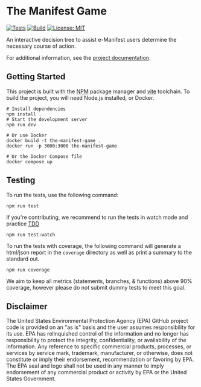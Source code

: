 # The Manifest Game

[![Tests](https://github.com/USEPA/the-manifest-game/actions/workflows/test.yaml/badge.svg)](https://github.com/USEPA/the-manifest-game/actions/workflows/test.yaml)
[![Build](https://github.com/USEPA/the-manifest-game/actions/workflows/build.yaml/badge.svg)](https://github.com/USEPA/the-manifest-game/actions/workflows/build.yaml/badge.svg)
[![License: MIT](https://img.shields.io/badge/License-MIT-yellow.svg)](https://opensource.org/licenses/MIT)

An interactive decision tree to assist e-Manifest users determine the necessary course of action.

For additional information, see the [project documentation](./docs).

## Getting Started

This project is built with the [NPM](https://www.npmjs.com/) package manager and [vite](https://vitejs.dev/) toolchain.
To build the project, you will need Node.js installed, or Docker.

```shell
# Install dependencies
npm install .
# Start the development server
npm run dev
```

```shell
# Or use Docker
docker build -t the-manifest-game .
docker run -p 3000:3000 the-manifest-game
```

```shell
# Or the Docker Compose file
docker compose up
```

## Testing

To run the tests, use the following command:

```shell
npm run test
```

If you're contributing, we recommend to run the tests in watch mode and
practice [TDD](https://www.google.com/search?q=test+driven+development)

```shell
npm run test:watch
```

To run the tests with coverage, the following command will generate a html/json report in the `coverage` directory
as well as print a summary to the standard out.

```shell
npm run coverage
```

We aim to keep all metrics (statements, branches, & functions) above 90% coverage, however please do not submit dummy
tests to meet this goal.

## Disclaimer

The United States Environmental Protection Agency (EPA) GitHub project code is provided on an "as is" basis and the user
assumes responsibility for its use. EPA has relinquished control of the information and no longer has responsibility to
protect the integrity, confidentiality, or availability of the information. Any reference to specific commercial
products, processes, or services by service mark, trademark, manufacturer, or otherwise, does not constitute or imply
their endorsement, recommendation or favoring by EPA. The EPA seal and logo shall not be used in any manner to imply
endorsement of any commercial product or activity by EPA or the United States Government.

